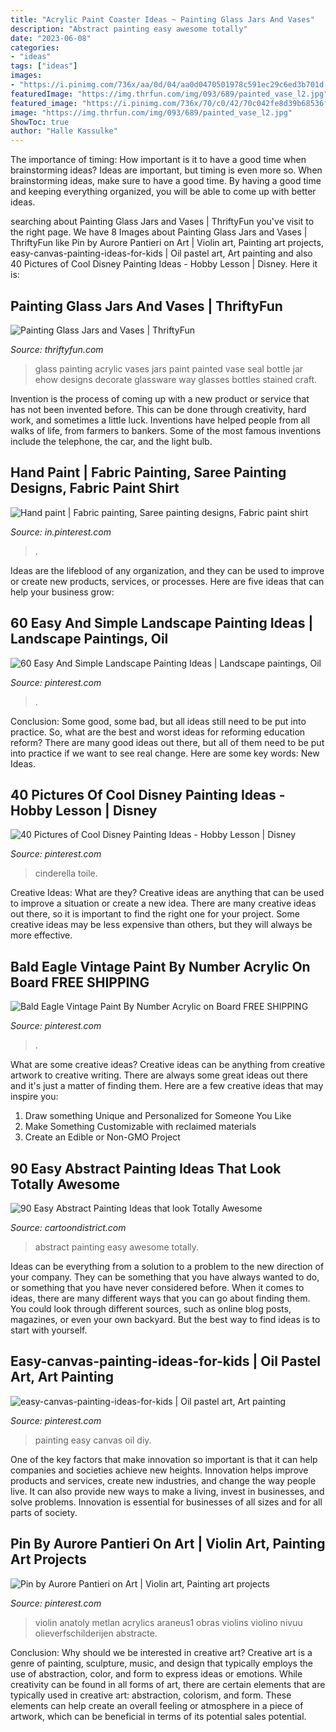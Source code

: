 ```yaml
---
title: "Acrylic Paint Coaster Ideas ~ Painting Glass Jars And Vases"
description: "Abstract painting easy awesome totally"
date: "2023-06-08"
categories:
- "ideas"
tags: ["ideas"]
images:
- "https://i.pinimg.com/736x/aa/0d/04/aa0d0470501978c591ec29c6ed3b701d.jpg"
featuredImage: "https://img.thrfun.com/img/093/689/painted_vase_l2.jpg"
featured_image: "https://i.pinimg.com/736x/70/c0/42/70c042fe8d39b68536fda8decb65b3ab.jpg"
image: "https://img.thrfun.com/img/093/689/painted_vase_l2.jpg"
ShowToc: true
author: "Halle Kassulke"
---
```



The importance of timing: How important is it to have a good time when brainstorming ideas?
Ideas are important, but timing is even more so. When brainstorming ideas, make sure to have a good time. By having a good time and keeping everything organized, you will be able to come up with better ideas.

	

		
searching about Painting Glass Jars and Vases | ThriftyFun you've visit to the right page. We have 8 Images about Painting Glass Jars and Vases | ThriftyFun like Pin by Aurore Pantieri on Art | Violin art, Painting art projects, easy-canvas-painting-ideas-for-kids | Oil pastel art, Art painting and also 40 Pictures of Cool Disney Painting Ideas - Hobby Lesson | Disney. Here it is:
		
    
## Painting Glass Jars And Vases | ThriftyFun

<img loading=lazy src="https://img.thrfun.com/img/093/689/painted_vase_l2.jpg" onerror="this.onerror=null;this.src='https://tse2.mm.bing.net/th?id=OIP.8Ua0asafOZvAxTTbG-7vdQHaLH&amp;pid=15.1';" alt="Painting Glass Jars and Vases | ThriftyFun">

_Source: thriftyfun.com_

>glass painting acrylic vases jars paint painted vase seal bottle jar ehow designs decorate glassware way glasses bottles stained craft. 

	

Invention is the process of coming up with a new product or service that has not been invented before. This can be done through creativity, hard work, and sometimes a little luck. Inventions have helped people from all walks of life, from farmers to bankers. Some of the most famous inventions include the telephone, the car, and the light bulb.

    
## Hand Paint | Fabric Painting, Saree Painting Designs, Fabric Paint Shirt

<img loading=lazy src="https://i.pinimg.com/736x/70/c0/42/70c042fe8d39b68536fda8decb65b3ab.jpg" onerror="this.onerror=null;this.src='https://tse2.mm.bing.net/th?id=OIP.-WwXdpy6nV14fHmrExqXsQHaKJ&amp;pid=15.1';" alt="Hand paint | Fabric painting, Saree painting designs, Fabric paint shirt">

_Source: in.pinterest.com_

>. 

	

Ideas are the lifeblood of any organization, and they can be used to improve or create new products, services, or processes. Here are five ideas that can help your business grow:

    
## 60 Easy And Simple Landscape Painting Ideas | Landscape Paintings, Oil

<img loading=lazy src="https://i.pinimg.com/736x/6d/46/ed/6d46ed1ec2e4a71e5e2303865b68ad91.jpg" onerror="this.onerror=null;this.src='https://tse2.mm.bing.net/th?id=OIP.JVUVpyLYVS3JZywNHvZQjgHaPK&amp;pid=15.1';" alt="60 Easy And Simple Landscape Painting Ideas | Landscape paintings, Oil">

_Source: pinterest.com_

>. 

	

Conclusion: Some good, some bad, but all ideas still need to be put into practice.
So, what are the best and worst ideas for reforming education reform? There are many good ideas out there, but all of them need to be put into practice if we want to see real change. Here are some key words: New Ideas.

    
## 40 Pictures Of Cool Disney Painting Ideas - Hobby Lesson | Disney

<img loading=lazy src="https://i.pinimg.com/736x/aa/0d/04/aa0d0470501978c591ec29c6ed3b701d.jpg" onerror="this.onerror=null;this.src='https://tse3.mm.bing.net/th?id=OIP.ZWDHGy3oCpxfOlNrBBBJzgAAAA&amp;pid=15.1';" alt="40 Pictures of Cool Disney Painting Ideas - Hobby Lesson | Disney">

_Source: pinterest.com_

>cinderella toile. 

	

Creative Ideas: What are they?
Creative ideas are anything that can be used to improve a situation or create a new idea. There are many creative ideas out there, so it is important to find the right one for your project. Some creative ideas may be less expensive than others, but they will always be more effective.

    
## Bald Eagle Vintage Paint By Number Acrylic On Board FREE SHIPPING

<img loading=lazy src="https://i.pinimg.com/736x/15/00/4f/15004f788efd440f4cfa33f2ae4195e9.jpg" onerror="this.onerror=null;this.src='https://tse3.mm.bing.net/th?id=OIP.p5hERXtpt32MGDwuIHrIYAHaJ4&amp;pid=15.1';" alt="Bald Eagle Vintage Paint By Number Acrylic on Board FREE SHIPPING">

_Source: pinterest.com_

>. 

	

What are some creative ideas?
Creative ideas can be anything from creative artwork to creative writing. There are always some great ideas out there and it's just a matter of finding them. Here are a few creative ideas that may inspire you:
1. Draw something Unique and Personalized for Someone You Like
2. Make Something Customizable with reclaimed materials
3. Create an Edible or Non-GMO Project

    
## 90 Easy Abstract Painting Ideas That Look Totally Awesome

<img loading=lazy src="http://www.cartoondistrict.com/wp-content/uploads/2017/05/Easy-Abstract-Painting-Ideas31.jpg" onerror="this.onerror=null;this.src='https://tse2.mm.bing.net/th?id=OIP.uXkKluYNvgLEwBvMQr3VcQHaMU&amp;pid=15.1';" alt="90 Easy Abstract Painting Ideas that look Totally Awesome">

_Source: cartoondistrict.com_

>abstract painting easy awesome totally. 

	

Ideas can be everything from a solution to a problem to the new direction of your company. They can be something that you have always wanted to do, or something that you have never considered before. When it comes to ideas, there are many different ways that you can go about finding them. You could look through different sources, such as online blog posts, magazines, or even your own backyard. But the best way to find ideas is to start with yourself.

    
## Easy-canvas-painting-ideas-for-kids | Oil Pastel Art, Art Painting

<img loading=lazy src="https://i.pinimg.com/736x/53/bb/88/53bb88b62ca1e651f6f7a2cc3f008342.jpg" onerror="this.onerror=null;this.src='https://tse3.mm.bing.net/th?id=OIP.28PlYe9sq1xBsDQZGxbFpwHaJ6&amp;pid=15.1';" alt="easy-canvas-painting-ideas-for-kids | Oil pastel art, Art painting">

_Source: pinterest.com_

>painting easy canvas oil diy. 

	

One of the key factors that make innovation so important is that it can help companies and societies achieve new heights. Innovation helps improve products and services, create new industries, and change the way people live. It can also provide new ways to make a living, invest in businesses, and solve problems. Innovation is essential for businesses of all sizes and for all parts of society.

    
## Pin By Aurore Pantieri On Art | Violin Art, Painting Art Projects

<img loading=lazy src="https://i.pinimg.com/736x/ab/76/01/ab76018783422c0eb41f2464a1640551.jpg" onerror="this.onerror=null;this.src='https://tse3.mm.bing.net/th?id=OIP.Ffk6oXNnXzvlG-sQ2ayh8AHaLJ&amp;pid=15.1';" alt="Pin by Aurore Pantieri on Art | Violin art, Painting art projects">

_Source: pinterest.com_

>violin anatoly metlan acrylics araneus1 obras violins violino nivuu olieverfschilderijen abstracte. 

	

Conclusion: Why should we be interested in creative art?
Creative art is a genre of painting, sculpture, music, and design that typically employs the use of abstraction, color, and form to express ideas or emotions. While creativity can be found in all forms of art, there are certain elements that are typically used in creative art: abstraction, colorism, and form. These elements can help create an overall feeling or atmosphere in a piece of artwork, which can be beneficial in terms of its potential sales potential.


